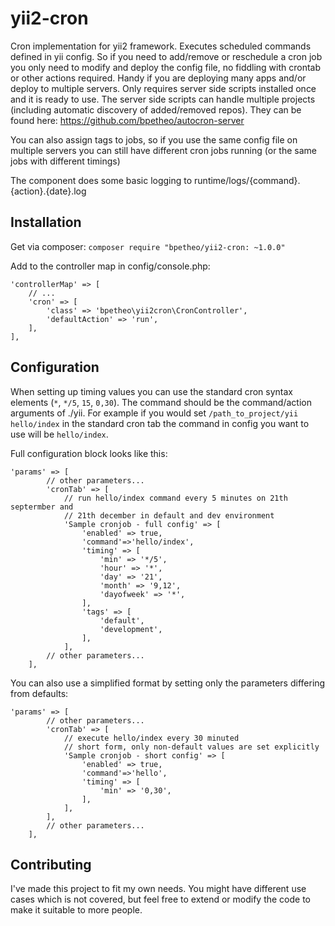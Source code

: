 # yii2-cron
Cron implementation for yii2 framework. Executes scheduled commands defined in yii config.
 So if you need to add/remove or reschedule a cron job you only need to modify and deploy the config file, no fiddling with crontab or other actions required. Handy if you are deploying many apps and/or deploy to multiple servers.
 Only requires server side scripts installed once and it is ready to use. The server side scripts can handle multiple projects (including automatic discovery of added/removed repos). They can be found here: https://github.com/bpetheo/autocron-server
 
 You can also assign tags to jobs, so if you use the same config file on multiple servers you can still have different cron jobs running (or the same jobs with different timings)
 
 The component does some basic logging to runtime/logs/{command}.{action}.{date}.log
 
## Installation

Get via composer:
`composer require "bpetheo/yii2-cron: ~1.0.0"`

Add to the controller map in config/console.php:
```
'controllerMap' => [
    // ...
    'cron' => [
        'class' => 'bpetheo\yii2cron\CronController',
        'defaultAction' => 'run',
    ],
],
```

## Configuration
When setting up timing values you can use the standard cron syntax elements (`*`, `*/5`, `15`, `0,30`). The command should be the command/action arguments of ./yii. For example if you would set `/path_to_project/yii hello/index` in the standard cron tab the command in config you want to use will be `hello/index`.

Full configuration block looks like this:
```
'params' => [
        // other parameters...
        'cronTab' => [
            // run hello/index command every 5 minutes on 21th septermber and
            // 21th december in default and dev environment
            'Sample cronjob - full config' => [
                'enabled' => true,
                'command'=>'hello/index',
                'timing' => [
                    'min' => '*/5',
                    'hour' => '*',
                    'day' => '21',
                    'month' => '9,12',
                    'dayofweek' => '*',
                ],
                'tags' => [
                    'default',
                    'development',
                ],
            ],
        // other parameters...
    ],
```

You can also use a simplified format by setting only the parameters differing from defaults:
```
'params' => [
        // other parameters...
        'cronTab' => [
            // execute hello/index every 30 minuted
            // short form, only non-default values are set explicitly
            'Sample cronjob - short config' => [
                'enabled' => true,
                'command'=>'hello',
                'timing' => [
                    'min' => '0,30',
                ],
            ],
        ],
        // other parameters...
    ],
```

## Contributing
I've made this project to fit my own needs. You might have different use cases which is not covered, but feel free to extend or modify the code to make it suitable to more people.